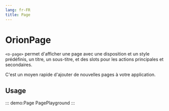 ```yaml
---
lang: fr-FR
title: Page
---
```


# OrionPage

`<o-page>` permet d'afficher une page avec une disposition et un style prédéfinis, un titre, un sous-titre, et des slots pour les actions principales et secondaires.

C'est un moyen rapide d'ajouter de nouvelles pages à votre application.

## Usage

::: demo:Page
PagePlayground
:::

<attribute-table/>
